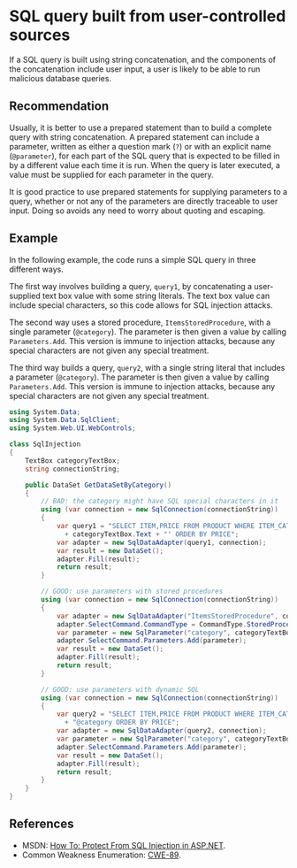 # SQL query built from user-controlled sources
If a SQL query is built using string concatenation, and the components of the concatenation include user input, a user is likely to be able to run malicious database queries.


## Recommendation
Usually, it is better to use a prepared statement than to build a complete query with string concatenation. A prepared statement can include a parameter, written as either a question mark (`?`) or with an explicit name (`@parameter`), for each part of the SQL query that is expected to be filled in by a different value each time it is run. When the query is later executed, a value must be supplied for each parameter in the query.

It is good practice to use prepared statements for supplying parameters to a query, whether or not any of the parameters are directly traceable to user input. Doing so avoids any need to worry about quoting and escaping.


## Example
In the following example, the code runs a simple SQL query in three different ways.

The first way involves building a query, `query1`, by concatenating a user-supplied text box value with some string literals. The text box value can include special characters, so this code allows for SQL injection attacks.

The second way uses a stored procedure, `ItemsStoredProcedure`, with a single parameter (`@category`). The parameter is then given a value by calling `Parameters.Add`. This version is immune to injection attacks, because any special characters are not given any special treatment.

The third way builds a query, `query2`, with a single string literal that includes a parameter (`@category`). The parameter is then given a value by calling `Parameters.Add`. This version is immune to injection attacks, because any special characters are not given any special treatment.


```csharp
using System.Data;
using System.Data.SqlClient;
using System.Web.UI.WebControls;

class SqlInjection
{
    TextBox categoryTextBox;
    string connectionString;

    public DataSet GetDataSetByCategory()
    {
        // BAD: the category might have SQL special characters in it
        using (var connection = new SqlConnection(connectionString))
        {
            var query1 = "SELECT ITEM,PRICE FROM PRODUCT WHERE ITEM_CATEGORY='"
              + categoryTextBox.Text + "' ORDER BY PRICE";
            var adapter = new SqlDataAdapter(query1, connection);
            var result = new DataSet();
            adapter.Fill(result);
            return result;
        }

        // GOOD: use parameters with stored procedures
        using (var connection = new SqlConnection(connectionString))
        {
            var adapter = new SqlDataAdapter("ItemsStoredProcedure", connection);
            adapter.SelectCommand.CommandType = CommandType.StoredProcedure;
            var parameter = new SqlParameter("category", categoryTextBox.Text);
            adapter.SelectCommand.Parameters.Add(parameter);
            var result = new DataSet();
            adapter.Fill(result);
            return result;
        }

        // GOOD: use parameters with dynamic SQL
        using (var connection = new SqlConnection(connectionString))
        {
            var query2 = "SELECT ITEM,PRICE FROM PRODUCT WHERE ITEM_CATEGORY="
              + "@category ORDER BY PRICE";
            var adapter = new SqlDataAdapter(query2, connection);
            var parameter = new SqlParameter("category", categoryTextBox.Text);
            adapter.SelectCommand.Parameters.Add(parameter);
            var result = new DataSet();
            adapter.Fill(result);
            return result;
        }
    }
}

```

## References
* MSDN: [How To: Protect From SQL Injection in ASP.NET](https://msdn.microsoft.com/en-us/library/ff648339.aspx).
* Common Weakness Enumeration: [CWE-89](https://cwe.mitre.org/data/definitions/89.html).
